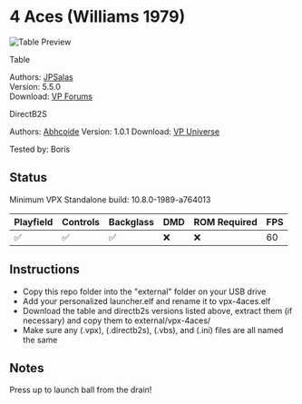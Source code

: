 # 4 Aces (Williams 1979)

![Table Preview](https://github.com/LegendsUnchained/vpx-standalone-alp4k/blob/main/images/vpx-4aces.jpg)

Table

Authors: [JPSalas](https://www.vpforums.org/index.php?showuser=277)  
Version: 5.5.0  
Download: [VP Forums]( https://www.vpforums.org/index.php?app=downloads&showfile=17632)

DirectB2S

Authors: [Abhcoide](https://vpuniverse.com/profile/48895-abhcoide/)
Version: 1.0.1
Download: [VP Universe](https://vpuniverse.com/files/file/23077-4-aces-williams-1970-backglass/)

Tested by: Boris

## Status 

Minimum VPX Standalone build: 10.8.0-1989-a764013

| Playfield | Controls | Backglass | DMD | ROM Required | FPS | 
|-----------|----------|-----------|-----|--------------|-----|
| :white_check_mark: | :white_check_mark: | :white_check_mark: | :x: | :x: | 60 |

## Instructions

- Copy this repo folder into the "external" folder on your USB drive
- Add your personalized launcher.elf and rename it to vpx-4aces.elf
- Download the table and directb2s versions listed above, extract them (if necessary) and copy them to external/vpx-4aces/
- Make sure any (.vpx), (.directb2s), (.vbs), and (.ini) files are all named the same

## Notes
Press up to launch ball from the drain! 
